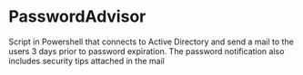 # PasswordAdvisor
Script in Powershell that connects to Active Directory and send a mail to the users 3 days prior to password expiration.
The password notification also includes security tips attached in the mail
